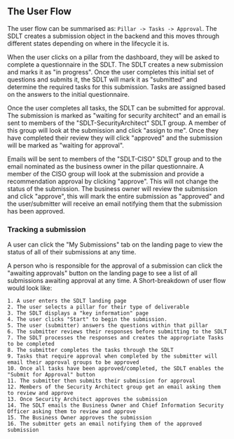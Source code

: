 ## The User Flow
The user flow can be summarised as: `Pillar -> Tasks -> Approval`. The SDLT creates a submission object in the backend and this moves through different states depending on where in the lifecycle it is.

When the user clicks on a pillar from the dashboard, they will be asked to complete a questionnaire in the SDLT. The SDLT creates a new submission and marks it as "in progress". Once the user completes this initial set of questions and submits it, the SDLT will mark it as "submitted" and determine the required tasks for this submission. Tasks are assigned based on the answers to the initial questionnaire.

Once the user completes all tasks, the SDLT can be submitted for approval. The submission is marked as "waiting for security architect" and an email is sent to members of the "SDLT-SecurityArchitect" SDLT group. A member of this group will look at the submission and click "assign to me". Once they have completed their review they will click "approved" and the submission will be marked as "waiting for approval".

Emails will be sent to members of the "SDLT-CISO" SDLT group and to the email nominated as the business owner in the pillar questionnaire. A member of the CISO group will look at the submission and provide a recommendation approval by clicking "approve". This will not change the status of the submission. The business owner will review the submission and click "approve", this will mark the entire submission as "approved" and the user/submitter will receive an email notifying them that the submission has been approved.

### Tracking a submission
A user can click the "My Submissions" tab on the landing page to view the status of all of their submissions at any time.

A person who is responsible for the approval of a submission can click the "awaiting approvals" button on the landing page to see a list of all submissions awaiting approval at any time. A Short-breakdown of user flow would look like:

    1. A user enters the SDLT landing page
    2. The user selects a pillar for their type of deliverable
    3. The SDLT displays a "key information" page
    4. The user clicks "Start" to begin the submission.
    5. The user (submitter) answers the questions within that pillar
    6. The submitter reviews their responses before submitting to the SDLT
    7. The SDLT processes the responses and creates the appropriate Tasks to be completed
    8. The submitter completes the tasks through the SDLT
    9. Tasks that require approval when completed by the submitter will email their approval groups to be approved
    10. Once all tasks have been approved/completed, the SDLT enables the "Submit for Approval" button
    11. The submitter then submits their submission for approval
    12. Members of the Security Architect group get an email asking them to review and approve
    13. Once Security Architect approves the submission
    14. The SDLT emails the Business Owner and Chief Information Security Officer asking them to review and approve
    15. The Business Owner approves the submission
    16. The submitter gets an email notifying them of the approved submission